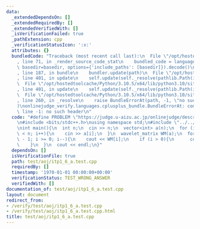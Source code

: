 ```yaml
---
data:
  _extendedDependsOn: []
  _extendedRequiredBy: []
  _extendedVerifiedWith: []
  _isVerificationFailed: true
  _pathExtension: cpp
  _verificationStatusIcon: ':x:'
  attributes: {}
  bundledCode: "Traceback (most recent call last):\n  File \"/opt/hostedtoolcache/Python/3.10.5/x64/lib/python3.10/site-packages/onlinejudge_verify/documentation/build.py\"\
    , line 71, in _render_source_code_stat\n    bundled_code = language.bundle(stat.path,\
    \ basedir=basedir, options={'include_paths': [basedir]}).decode()\n  File \"/opt/hostedtoolcache/Python/3.10.5/x64/lib/python3.10/site-packages/onlinejudge_verify/languages/cplusplus.py\"\
    , line 187, in bundle\n    bundler.update(path)\n  File \"/opt/hostedtoolcache/Python/3.10.5/x64/lib/python3.10/site-packages/onlinejudge_verify/languages/cplusplus_bundle.py\"\
    , line 401, in update\n    self.update(self._resolve(pathlib.Path(included), included_from=path))\n\
    \  File \"/opt/hostedtoolcache/Python/3.10.5/x64/lib/python3.10/site-packages/onlinejudge_verify/languages/cplusplus_bundle.py\"\
    , line 401, in update\n    self.update(self._resolve(pathlib.Path(included), included_from=path))\n\
    \  File \"/opt/hostedtoolcache/Python/3.10.5/x64/lib/python3.10/site-packages/onlinejudge_verify/languages/cplusplus_bundle.py\"\
    , line 260, in _resolve\n    raise BundleErrorAt(path, -1, \"no such header\"\
    )\nonlinejudge_verify.languages.cplusplus_bundle.BundleErrorAt: compact_bit_vector.cpp:\
    \ line -1: no such header\n"
  code: "#define PROBLEM \"https://judge.u-aizu.ac.jp/onlinejudge/description.jsp?id=ITP1_6_A\"\
    \n#include <bits/stdc++.h>\nusing namespace std;\n#include \"../../data_structure/sequence/wavelet_matrix.hpp\"\
    \nint main(){\n  int n;\n  cin >> n;\n  vector<int> a(n);\n  for (int i = 0; i\
    \ < n; i++){\n    cin >> a[i];\n  }\n  wavelet_matrix WM(a);\n  for (int i = n\
    \ - 1; i >= 0; i--){\n    cout << WM[i];\n    if (i > 0){\n      cout << ' ';\n\
    \    }\n  }\n  cout << endl;\n}"
  dependsOn: []
  isVerificationFile: true
  path: test/aoj/itp1_6_a.test.cpp
  requiredBy: []
  timestamp: '1970-01-01 00:00:00+00:00'
  verificationStatus: TEST_WRONG_ANSWER
  verifiedWith: []
documentation_of: test/aoj/itp1_6_a.test.cpp
layout: document
redirect_from:
- /verify/test/aoj/itp1_6_a.test.cpp
- /verify/test/aoj/itp1_6_a.test.cpp.html
title: test/aoj/itp1_6_a.test.cpp
---
```


